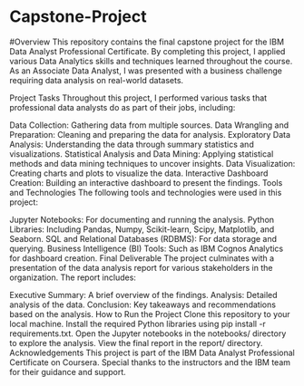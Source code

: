 # Capstone-Project
#Overview
This repository contains the final capstone project for the IBM Data Analyst Professional Certificate. By completing this project, I applied various Data Analytics skills and techniques learned throughout the course. As an Associate Data Analyst, I was presented with a business challenge requiring data analysis on real-world datasets.

Project Tasks
Throughout this project, I performed various tasks that professional data analysts do as part of their jobs, including:

Data Collection: Gathering data from multiple sources.
Data Wrangling and Preparation: Cleaning and preparing the data for analysis.
Exploratory Data Analysis: Understanding the data through summary statistics and visualizations.
Statistical Analysis and Data Mining: Applying statistical methods and data mining techniques to uncover insights.
Data Visualization: Creating charts and plots to visualize the data.
Interactive Dashboard Creation: Building an interactive dashboard to present the findings.
Tools and Technologies
The following tools and technologies were used in this project:

Jupyter Notebooks: For documenting and running the analysis.
Python Libraries: Including Pandas, Numpy, Scikit-learn, Scipy, Matplotlib, and Seaborn.
SQL and Relational Databases (RDBMS): For data storage and querying.
Business Intelligence (BI) Tools: Such as IBM Cognos Analytics for dashboard creation.
Final Deliverable
The project culminates with a presentation of the data analysis report for various stakeholders in the organization. The report includes:

Executive Summary: A brief overview of the findings.
Analysis: Detailed analysis of the data.
Conclusion: Key takeaways and recommendations based on the analysis.
How to Run the Project
Clone this repository to your local machine.
Install the required Python libraries using pip install -r requirements.txt.
Open the Jupyter notebooks in the notebooks/ directory to explore the analysis.
View the final report in the report/ directory.
Acknowledgements
This project is part of the IBM Data Analyst Professional Certificate on Coursera. Special thanks to the instructors and the IBM team for their guidance and support.
